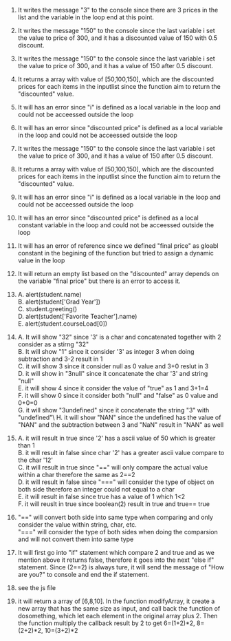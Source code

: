 1. It writes the message "3" to the console since there are 3 prices in the list and the variable in the loop end at this point.
2. It writes the message "150" to the console since the last variable i set the value to price of 300, and it has a discounted value of 150 with 0.5 discount.
3. It writes the message "150" to the console since the last variable i set the value to price of 300, and it has a value of 150 after 0.5 discount.
4. It returns a array with value of [50,100,150], which are the discounted prices for each items in the inputlist since the function aim to return the "discounted" value.
5. It will has an error since "i" is defined as a local variable in the loop and could not be acceessed outside the loop
6. It will has an error since "discounted price" is defined as a local variable in the loop and could not be acceessed outside the loop
7. It writes the message "150" to the console since the last variable i set the value to price of 300, and it has a value of 150 after 0.5 discount.
8. It returns a array with value of [50,100,150], which are the discounted prices for each items in the inputlist since the function aim to return the "discounted" value.
9. It will has an error since "i" is defined as a local variable in the loop and could not be acceessed outside the loop
10. It will has an error since "discounted price" is defined as a local constant variable in the loop and could not be acceessed outside the loop
11. It will has an error of reference since we defined "final price" as gloabl constant in the begining of the function but tried to assign a dynamic value in the loop
12. It will return an empty list  based on the "discounted" array depends on the variable "final price" but there is an error to access it. 
13. A. alert(student.name)\
    B. alert(student['Grad Year'])\
    C. student.greeting()\
    D. alert(student['Favorite Teacher'].name)\
    E. alert(student.courseLoad[0])
    
14. A. It will show "32" since '3' is a char and concatenated together with 2 consider as a stirng "32"\
    B. It will show "1" since it consider '3' as integer 3 when doing subtraction and 3-2 result in 1\
    C. it will show 3 since it consider null as 0 value and 3+0 reslut in 3\
    D. it will show in "3null" since it concatenate the char '3' and string "null"\
    E. it will show 4 since it consider the value of "true" as 1 and 3+1=4\
    F. it will show 0 since it consider both "null" and "false" as 0 value and 0+0=0\
    G. it will show "3undefined" since it concatenate the string "3" with "undefined"\ 
    H. it will show "NAN" since the undefined has the value of "NAN" and the subtraction between 3 and "NaN" result in "NAN" as well
    
15. A. it will result in true since '2' has a ascii value of 50 which is greater than 1\
    B. it will result in false since char '2' has a greater ascii value compare to the char '12'\
    C. it will result in true since "==" will only compare the actual value within a char therefore the same as 2==2\
    D. it will result in false since "===" will consider the type of object on both side therefore an integer could not equal to a char\
    E. it will result in false since true has a value of 1 which 1<2\
    F. it will reuslt in true since boolean(2) result in true and true== true
    
16. "==" will convert both side into same type when comparing and only consider the value within string, char, etc.\
    "===" will consider the type of both sides when doing the comparsion and will not convert them into same type
17. It will first go into "if" statement which compare 2 and true and as we mention above it returns false, therefore it goes into the next "else if" statement. Since (2==2) is always ture, it will send the message of "How are you?" to console and end the if statement.
18. see the js file
19. it will return a array of [6,8,10]. In the function modifyArray, it create a new array that has the same size as input, and call back the function of dosomething, which let each element in the original array plus 2. Then the function multiply the callback result by 2 to get 6=(1+2)*2, 8=(2+2)*2, 10=(3+2)*2
